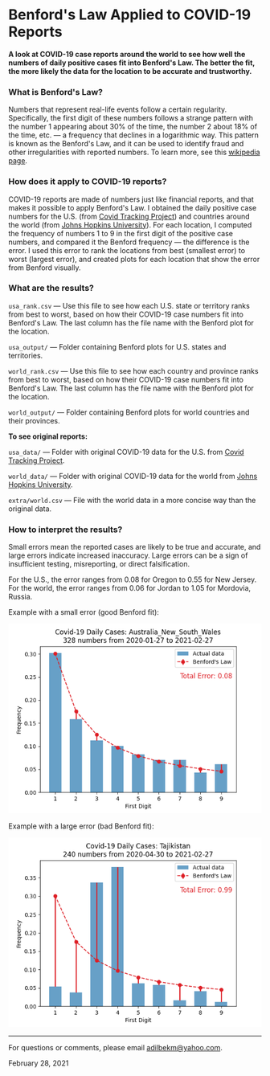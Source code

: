 # Benford's Law Applied to COVID-19 Reports

**A look at COVID-19 case reports around the world to see how well the numbers of daily positive cases fit into Benford's Law. The better the fit, the more likely the data for the location to be accurate and trustworthy.**

### What is Benford's Law?

Numbers that represent real-life events follow a certain regularity. Specifically, the first digit of these numbers follows a strange pattern with the number 1 appearing about 30% of the time, the number 2 about 18% of the time, etc. — a frequency that declines in a logarithmic way. This pattern is known as the Benford's Law, and it can be used to identify fraud and other irregularities with reported numbers. To learn more, see this [wikipedia page](https://en.wikipedia.org/wiki/benford's_law).

### How does it apply to COVID-19 reports?

COVID-19 reports are made of numbers just like financial reports, and that makes it possible to apply Benford's Law. I obtained the daily positive case numbers for the U.S. (from [Covid Tracking Project](https://covidtracking.com/)) and countries around the world (from [Johns Hopkins University](https://github.com/CSSEGISandData/COVID-19)). For each location, I computed the frequency of numbers 1 to 9 in the first digit of the positive case numbers, and compared it the Benford frequency — the difference is the error. I used this error to rank the locations from best (smallest error) to worst (largest error), and created plots for each location that show the error from Benford visually.

### What are the results?

`usa_rank.csv` — Use this file to see how each U.S. state or territory ranks from best to worst, based on how their COVID-19 case numbers fit into Benford's Law. The last column has the file name with the Benford plot for the location.

`usa_output/` — Folder containing Benford plots for U.S. states and territories.

`world_rank.csv` — Use this file to see how each country and province ranks from best to worst, based on how their COVID-19 case numbers fit into Benford's Law. The last column has the file name with the Benford plot for the location.

`world_output/` — Folder containing Benford plots for world countries and their provinces.

**To see original reports:**

`usa_data/` — Folder with original COVID-19 data for the U.S. from [Covid Tracking Project](https://covidtracking.com/).

`world_data/` — Folder with original COVID-19 data for the world from [Johns Hopkins University](https://github.com/CSSEGISandData/COVID-19).

`extra/world.csv` — File with the world data in a more concise way than the original data. 

### How to interpret the results?

Small errors mean the reported cases are likely to be true and accurate, and large errors indicate increased inaccuracy. Large errors can be a sign of insufficient testing, misreporting, or direct falsification.

For the U.S., the error ranges from 0.08 for Oregon to 0.55 for New Jersey. For the world, the error ranges from 0.06 for Jordan to 1.05 for Mordovia, Russia.

Example with a small error (good Benford fit):

![Australia New South Wales][plt1]

Example with a large error (bad Benford fit):

![Tajikistan][plt2]

---

For questions or comments, please email <adilbekm@yahoo.com>.

February 28, 2021

[plt1]: world_output/australia_new_south_wales.png
[plt2]: world_output/tajikistan.png

